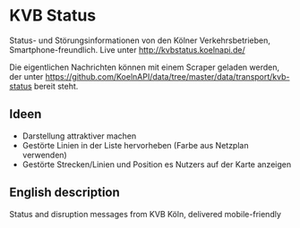 KVB Status
==========

Status- und Störungsinformationen von den Kölner Verkehrsbetrieben, Smartphone-freundlich. Live unter http://kvbstatus.koelnapi.de/

Die eigentlichen Nachrichten können mit einem Scraper geladen werden, der unter https://github.com/KoelnAPI/data/tree/master/data/transport/kvb-status bereit steht.

## Ideen

* Darstellung attraktiver machen
* Gestörte Linien in der Liste hervorheben (Farbe aus Netzplan verwenden)
* Gestörte Strecken/Linien und Position es Nutzers auf der Karte anzeigen

## English description

Status and disruption messages from KVB Köln, delivered mobile-friendly

